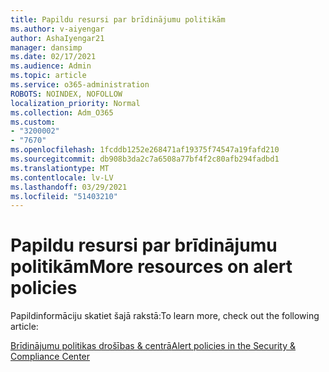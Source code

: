 ```yaml
---
title: Papildu resursi par brīdinājumu politikām
ms.author: v-aiyengar
author: AshaIyengar21
manager: dansimp
ms.date: 02/17/2021
ms.audience: Admin
ms.topic: article
ms.service: o365-administration
ROBOTS: NOINDEX, NOFOLLOW
localization_priority: Normal
ms.collection: Adm_O365
ms.custom:
- "3200002"
- "7670"
ms.openlocfilehash: 1fcddb1252e268471af19375f74547a19fafd210
ms.sourcegitcommit: db908b3da2c7a6508a77bf4f2c80afb294fadbd1
ms.translationtype: MT
ms.contentlocale: lv-LV
ms.lasthandoff: 03/29/2021
ms.locfileid: "51403210"
---
```

# <a name="more-resources-on-alert-policies"></a><span data-ttu-id="5df1a-102">Papildu resursi par brīdinājumu politikām</span><span class="sxs-lookup"><span data-stu-id="5df1a-102">More resources on alert policies</span></span>

<span data-ttu-id="5df1a-103">Papildinformāciju skatiet šajā rakstā:</span><span class="sxs-lookup"><span data-stu-id="5df1a-103">To learn more, check out the following article:</span></span>

[<span data-ttu-id="5df1a-104">Brīdinājumu politikas drošības & centrā</span><span class="sxs-lookup"><span data-stu-id="5df1a-104">Alert policies in the Security & Compliance Center</span></span>](https://go.microsoft.com/fwlink/?linkid=2103211)